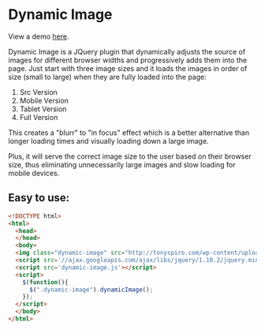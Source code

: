 Dynamic Image
=============
View a demo <a target="_blank" href="http://dev.tonyspiro.com/dynamic-image/">here</a>.

Dynamic Image is a JQuery plugin that dynamically adjusts the source of images for different browser widths and progressively adds them into the page.  Just start with three image sizes and it loads the images in order of size (small to large) when they are fully loaded into the page:

1. Src Version
2. Mobile Version
3. Tablet Version
4. Full Version

This creates a "blurr" to "in focus" effect which is a better alternative than longer loading times and visually loading down a large image.

Plus, it will serve the correct image size to the user based on their browser size, thus eliminating unnecessarily large images and slow loading for mobile devices.

Easy to use:
-------
``` html
<!DOCTYPE html>
<html>
  <head>
  </head>
  <body>
  <img class="dynamic-image" src="http://tonyspiro.com/wp-content/uploads/2014/02/gretch-500x500.jpg" img-mobile="http://tonyspiro.com/wp-content/uploads/2014/02/gretch-500x500.jpg" img-tablet="http://tonyspiro.com/wp-content/uploads/2014/02/gretch-1000x1000.jpg" img-full="http://tonyspiro.com/wp-content/uploads/2014/02/gretch.jpg" />
  <script src='//ajax.googleapis.com/ajax/libs/jquery/1.10.2/jquery.min.js'></script>
  <script src='dynamic-image.js'></script>
  <script>
    $(function(){
      $(".dynamic-image").dynamicImage(); 
    });
  </script>
  </body>
</html>
```
